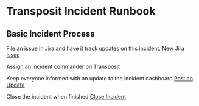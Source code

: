 # Transposit Incident Runbook

## Basic Incident Process

File an issue in Jira and have it track updates on this incident.
[New Jira Issue](https://console.demo.transposit.com/mc/t/basic-incident-test/actions/jira_create_issue)

Assign an incident commander on Transposit


Keep everyone informed with an update to the incident dashboard
[Post an Update](https://console.demo.transposit.com/mc/t/basic-incident-test/actions/post_a_dashboard_update)

Close the incident when finished
[Close Incident](https://console.demo.transposit.com/mc/t/basic-incident-test/actions/close_activity)

